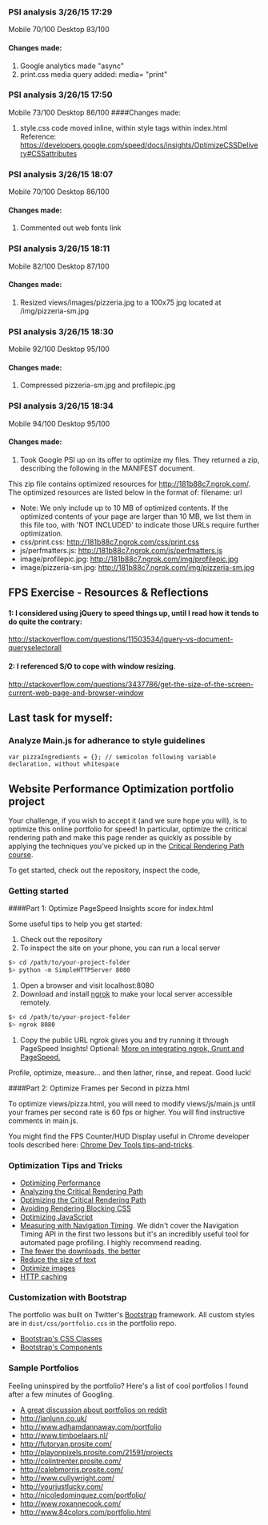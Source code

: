 ### PSI analysis 3/26/15 17:29
Mobile 70/100
Desktop 83/100
#### Changes made:
1. Google analytics made "async"
2. print.css media query added: media= "print"

### PSI analysis 3/26/15 17:50
Mobile 73/100
Desktop 86/100
####Changes made:
1. style.css code moved inline, within style tags within index.html
	Reference: https://developers.google.com/speed/docs/insights/OptimizeCSSDelivery#CSSattributes

### PSI analysis 3/26/15 18:07
Mobile 70/100
Desktop 86/100
#### Changes made:
1. Commented out web fonts link

### PSI analysis 3/26/15 18:11
Mobile 82/100
Desktop 87/100
#### Changes made:
1. Resized views/images/pizzeria.jpg to a 100x75 jpg located at /img/pizzeria-sm.jpg

### PSI analysis 3/26/15 18:30
Mobile 92/100
Desktop 95/100
#### Changes made:
1. Compressed pizzeria-sm.jpg and profilepic.jpg

### PSI analysis 3/26/15 18:34
Mobile 94/100
Desktop 95/100
#### Changes made:
1. Took Google PSI up on its offer to optimize my files.
They returned a zip, describing the following in the MANIFEST document.

 This zip file contains optimized resources for http://181b88c7.ngrok.com/. The optimized resources are listed below in the format of: filename: url
 * Note: We only include up to 10 MB of optimized contents. If the optimized contents of your page are larger than 10 MB, we list them in this file too, with 'NOT INCLUDED' to indicate those URLs require further optimization.
 * css/print.css: http://181b88c7.ngrok.com/css/print.css
 * js/perfmatters.js: http://181b88c7.ngrok.com/js/perfmatters.js
 * image/profilepic.jpg: http://181b88c7.ngrok.com/img/profilepic.jpg
 * image/pizzeria-sm.jpg: http://181b88c7.ngrok.com/img/pizzeria-sm.jpg



## FPS Exercise - Resources & Reflections
#### 1: I considered using jQuery to speed things up, until I read how it tends to do quite the contrary:
http://stackoverflow.com/questions/11503534/jquery-vs-document-queryselectorall

#### 2: I referenced S/O to cope with window resizing.
http://stackoverflow.com/questions/3437786/get-the-size-of-the-screen-current-web-page-and-browser-window



## Last task for myself:
### Analyze Main.js for adherance to style guidelines
```
var pizzaIngredients = {}; // semicolon following variable declaration, without whitespace
```







## Website Performance Optimization portfolio project

Your challenge, if you wish to accept it (and we sure hope you will), is to optimize this online portfolio for speed! In particular, optimize the critical rendering path and make this page render as quickly as possible by applying the techniques you've picked up in the [Critical Rendering Path course](https://www.udacity.com/course/ud884).

To get started, check out the repository, inspect the code,

### Getting started

####Part 1: Optimize PageSpeed Insights score for index.html

Some useful tips to help you get started:

1. Check out the repository
1. To inspect the site on your phone, you can run a local server

  ```bash
  $> cd /path/to/your-project-folder
  $> python -m SimpleHTTPServer 8080
  ```

1. Open a browser and visit localhost:8080
1. Download and install [ngrok](https://ngrok.com/) to make your local server accessible remotely.

  ``` bash
  $> cd /path/to/your-project-folder
  $> ngrok 8080
  ```

1. Copy the public URL ngrok gives you and try running it through PageSpeed Insights! Optional: [More on integrating ngrok, Grunt and PageSpeed.](http://www.jamescryer.com/2014/06/12/grunt-pagespeed-and-ngrok-locally-testing/)

Profile, optimize, measure... and then lather, rinse, and repeat. Good luck!

####Part 2: Optimize Frames per Second in pizza.html

To optimize views/pizza.html, you will need to modify views/js/main.js until your frames per second rate is 60 fps or higher. You will find instructive comments in main.js. 

You might find the FPS Counter/HUD Display useful in Chrome developer tools described here: [Chrome Dev Tools tips-and-tricks](https://developer.chrome.com/devtools/docs/tips-and-tricks).

### Optimization Tips and Tricks
* [Optimizing Performance](https://developers.google.com/web/fundamentals/performance/ "web performance")
* [Analyzing the Critical Rendering Path](https://developers.google.com/web/fundamentals/performance/critical-rendering-path/analyzing-crp.html "analyzing crp")
* [Optimizing the Critical Rendering Path](https://developers.google.com/web/fundamentals/performance/critical-rendering-path/optimizing-critical-rendering-path.html "optimize the crp!")
* [Avoiding Rendering Blocking CSS](https://developers.google.com/web/fundamentals/performance/critical-rendering-path/render-blocking-css.html "render blocking css")
* [Optimizing JavaScript](https://developers.google.com/web/fundamentals/performance/critical-rendering-path/adding-interactivity-with-javascript.html "javascript")
* [Measuring with Navigation Timing](https://developers.google.com/web/fundamentals/performance/critical-rendering-path/measure-crp.html "nav timing api"). We didn't cover the Navigation Timing API in the first two lessons but it's an incredibly useful tool for automated page profiling. I highly recommend reading.
* <a href="https://developers.google.com/web/fundamentals/performance/optimizing-content-efficiency/eliminate-downloads.html">The fewer the downloads, the better</a>
* <a href="https://developers.google.com/web/fundamentals/performance/optimizing-content-efficiency/optimize-encoding-and-transfer.html">Reduce the size of text</a>
* <a href="https://developers.google.com/web/fundamentals/performance/optimizing-content-efficiency/image-optimization.html">Optimize images</a>
* <a href="https://developers.google.com/web/fundamentals/performance/optimizing-content-efficiency/http-caching.html">HTTP caching</a>

### Customization with Bootstrap
The portfolio was built on Twitter's <a href="http://getbootstrap.com/">Bootstrap</a> framework. All custom styles are in `dist/css/portfolio.css` in the portfolio repo.

* <a href="http://getbootstrap.com/css/">Bootstrap's CSS Classes</a>
* <a href="http://getbootstrap.com/components/">Bootstrap's Components</a>

### Sample Portfolios

Feeling uninspired by the portfolio? Here's a list of cool portfolios I found after a few minutes of Googling.

* <a href="http://www.reddit.com/r/webdev/comments/280qkr/would_anybody_like_to_post_their_portfolio_site/">A great discussion about portfolios on reddit</a>
* <a href="http://ianlunn.co.uk/">http://ianlunn.co.uk/</a>
* <a href="http://www.adhamdannaway.com/portfolio">http://www.adhamdannaway.com/portfolio</a>
* <a href="http://www.timboelaars.nl/">http://www.timboelaars.nl/</a>
* <a href="http://futoryan.prosite.com/">http://futoryan.prosite.com/</a>
* <a href="http://playonpixels.prosite.com/21591/projects">http://playonpixels.prosite.com/21591/projects</a>
* <a href="http://colintrenter.prosite.com/">http://colintrenter.prosite.com/</a>
* <a href="http://calebmorris.prosite.com/">http://calebmorris.prosite.com/</a>
* <a href="http://www.cullywright.com/">http://www.cullywright.com/</a>
* <a href="http://yourjustlucky.com/">http://yourjustlucky.com/</a>
* <a href="http://nicoledominguez.com/portfolio/">http://nicoledominguez.com/portfolio/</a>
* <a href="http://www.roxannecook.com/">http://www.roxannecook.com/</a>
* <a href="http://www.84colors.com/portfolio.html">http://www.84colors.com/portfolio.html</a>

